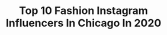 ---
title: Top 10 Fashion Instagram Influencers In Chicago In 2020
description: >-
  Find top fashion Instagram influencers in Chicago in 2020. Most popular hashtags: #fashion #chicagomodel #model #portrait.
platform: Instagram
profiles:
  - username: "leehocampo"
    fullname: >-
      ALESSANDRA OCAMPO
    location: "United States"
    followers: 59692
    engagement: 145
    commentsToLikes: 0.027567
    id: ck6tzf0mu9b030j71013ug1gu
    verified: false
    hashtags: "#sheingals, #ommgtour2020, #brandpartner, #shein"
  - username: "oliviaromannn"
    fullname: >-
      Olivia
    location: "United States"
    followers: 5965
    engagement: 1028
    commentsToLikes: 0.027358
    id: ck6tlnoe56aoh0j7184sgq0e0
    verified: false
    hashtags: "#newyorkmodel, #freelancemodel, #studioshoot, #indybased"
  - username: "kiahoptima"
    fullname: >-
      Kiah | Chicago Photographer
    location: "United States"
    followers: 2813
    engagement: 1352
    commentsToLikes: 0.073909
    id: ck0w2ex8vo0k60i19a5l8zhp5
    verified: false
    hashtags: "#chicago, #reflection, #fashion, #chicagophotographer"
  - username: "jackmarinhair"
    fullname: >-
      Jack Marin
    location: "United States"
    followers: 28308
    engagement: 323
    commentsToLikes: 0.021260
    id: ck5zr7u21w2mx0i14uw3jrvp1
    verified: false
    hashtags: "#chicago, #chicagostyle, #fashionista, #chihuahua"
  - username: "hailey_smith_official"
    fullname: >-
      Hᴀɪʟᴇʏ Jᴀʏɴᴇ  ᴹᴼᴰᴱᴸ|ᴵᴺᶠᴸᵁᴱᴺᶜᴱᴿ
    location: "United States"
    followers: 37291
    engagement: 317
    commentsToLikes: 0.136521
    id: ck15rwpbca2q70i19w6rvvyfb
    verified: false
    hashtags: "#flexible, #glccshowdown, #bestdaughter, #blessed"
  - username: "kraseroner"
    fullname: >-
      ᴋʀᴀꜱᴇʀɪꜱᴍ © 💎
    location: "United States"
    followers: 23607
    engagement: 321
    commentsToLikes: 0.028296
    id: ck5cfa74kmk2d0i11uymalv4z
    verified: false
    hashtags: "#branding, #art, #logotype, #graffitiartist"
  - username: "lcphotodesign"
    fullname: >-
      LC Photography & Multimedia
    location: "United States"
    followers: 8520
    engagement: 700
    commentsToLikes: 0.003021
    id: ck6txz4oc0pa10j718mmn2fwj
    verified: false
    hashtags: "#fashionista, #hypebeast, #chicagofashion, #hypebae"
  - username: "emilygualdoniphoto"
    fullname: >-
      Chicago Fashion Photographer
    location: "United States"
    followers: 17770
    engagement: 1320
    commentsToLikes: 0.046528
    id: ck5c1cu8kux0g0i11643v1o34
    verified: false
    hashtags: "#makeportraits, #portraitisreligion, #fashionstyle, #chicagomodels"
  - username: "alexamorelli"
    fullname: >-
      Alexa Morelli
    location: "United States"
    followers: 17461
    engagement: 525
    commentsToLikes: 0.187982
    id: ck0w3rx3duyt20i19wx82fi7g
    verified: false
    hashtags: "#sugarlipsxme, #happysundayeveryone, #smallbusinesslove, #timemanagement"
  - username: "heyitsnatalie"
    fullname: >-
      Natalie Hartzell
    location: "United States"
    followers: 17296
    engagement: 388
    commentsToLikes: 0.276037
    id: ck6tzfgfr9dow0j71mebsgbxs
    verified: false
    hashtags: "#fableticspartner, #springbreak2020, #ltkwedding, #booksbeforeboys"
---
